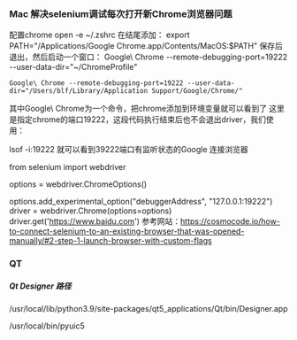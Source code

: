 ### Mac 解决selenium调试每次打开新Chrome浏览器问题

配置chrome
open -e ~/.zshrc
在结尾添加：
export PATH="/Applications/Google Chrome.app/Contents/MacOS:$PATH"
保存后退出，然后启动一个窗口：
Google\ Chrome --remote-debugging-port=19222 --user-data-dir="~/ChromeProfile"

```
Google\ Chrome --remote-debugging-port=19222 --user-data-dir="/Users/blf/Library/Application Support/Google/Chrome/"
```

其中Google\ Chrome为一个命令，把chrome添加到环境变量就可以看到了
这里是指定chrome的端口19222，这段代码执行结束后也不会退出driver，我们使用：

lsof -i:19222
就可以看到39222端口有监听状态的Google
连接浏览器

from selenium import webdriver

options = webdriver.ChromeOptions()

options.add_experimental_option("debuggerAddress", "127.0.0.1:19222")
driver = webdriver.Chrome(options=options)
driver.get('https://www.baidu.com')
参考网站：https://cosmocode.io/how-to-connect-selenium-to-an-existing-browser-that-was-opened-manually/#2-step-1-launch-browser-with-custom-flags

### QT

##### Qt Designer 路径

/usr/local/lib/python3.9/site-packages/qt5_applications/Qt/bin/Designer.app



/usr/local/bin/pyuic5